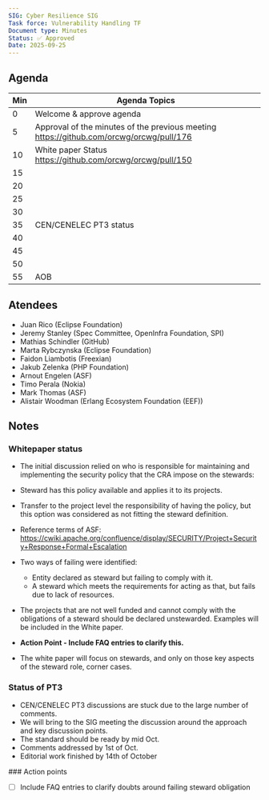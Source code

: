 ```yaml
---
SIG: Cyber Resilience SIG
Task force: Vulnerability Handling TF
Document type: Minutes
Status: ✅ Approved
Date: 2025-09-25
---
```


##  Agenda

| Min | Agenda Topics | 
| -- | ----- | 
|   0 | Welcome & approve agenda | 
|   5 | Approval of the minutes of the previous meeting  https://github.com/orcwg/orcwg/pull/176|
|  10 | White paper Status https://github.com/orcwg/orcwg/pull/150  |
|  15 |  |
|  20 |  |
|  25 |  |
|  30 |  |
|  35 |  CEN/CENELEC PT3 status|
|  40 |  | 
|  45 |  |
|  50 |  | 
|  55 | AOB | 

## Atendees
 - Juan Rico (Eclipse Foundation)
 - Jeremy Stanley (Spec Committee, OpenInfra Foundation, SPI)
 - Mathias Schindler (GitHub)
 - Marta Rybczynska (Eclipse Foundation)
 - Faidon Liambotis (Freexian)
 - Jakub Zelenka (PHP Foundation)
 - Arnout Engelen (ASF)
 - Timo Perala (Nokia)
 - Mark Thomas (ASF)
 - Alistair Woodman (Erlang Ecosystem Foundation (EEF))


## Notes
### Whitepaper status
- The initial discussion relied on who is responsible for maintaining and implementing the security policy that the CRA impose on the stewards:
 - Steward has this policy available and applies it to its projects.
 - Transfer to the project level the responsibility of having the policy, but this option was considered as not fitting the steward definition.
 - Reference terms of ASF: https://cwiki.apache.org/confluence/display/SECURITY/Project+Security+Response+Formal+Escalation 

- Two ways of failing were identified:
  - Entity declared as steward but failing to comply with it.
  - A steward which meets the requirements for acting as that, but fails due to lack of resources.
- The projects that are not well funded and cannot comply with the obligations of a steward should be declared unstewarded. Examples will be included in the White paper.
- **Action Point - Include FAQ entries to clarify this.** 
- The white paper will focus on stewards, and only on those key aspects of the steward role, corner cases.

### Status of PT3
- CEN/CENELEC PT3 discussions are stuck due to the large number of comments.
- We will bring to the SIG meeting the discussion around the approach and key discussion points.
- The standard should be ready by mid Oct.
 - Comments addressed by 1st of Oct.
 - Editorial work finished by 14th of October

### Action points
- [ ] Include FAQ entries to clarify doubts around failing steward obligation

